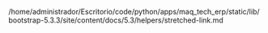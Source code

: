 /home/administrador/Escritorio/code/python/apps/maq_tech_erp/static/lib/bootstrap-5.3.3/site/content/docs/5.3/helpers/stretched-link.md